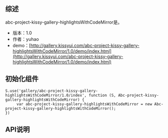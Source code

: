 ## 综述

abc-project-kissy-gallery-highlightsWithCodeMirror是。

* 版本：1.0
* 作者：yuhao
* demo：[http://gallery.kissyui.com/abc-project-kissy-gallery-highlightsWithCodeMirror/1.0/demo/index.html](http://gallery.kissyui.com/abc-project-kissy-gallery-highlightsWithCodeMirror/1.0/demo/index.html)

## 初始化组件

    S.use('gallery/abc-project-kissy-gallery-highlightsWithCodeMirror/1.0/index', function (S, Abc-project-kissy-gallery-highlightsWithCodeMirror) {
         var abc-project-kissy-gallery-highlightsWithCodeMirror = new Abc-project-kissy-gallery-highlightsWithCodeMirror();
    })

## API说明
